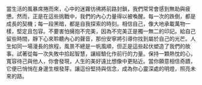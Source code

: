當生活的風暴席捲而來，心中的迷霧彷彿將前路封鎖，我們常常會感到無助與疲憊。然而，正是在這些挑戰中，我們的內心力量得以被喚醒。每一次的跌倒，都是成長的契機；每一段黑暗，都是自我探索的時刻。相信自己，像大地承載萬物一樣，堅定且包容。不要害怕擁抱不完美，因為不完美正是獨一無二的印記。給自己留些時間，靜下心來聆聽內心的聲音，那份安寧將引導你找到屬於自己的光芒。人生如同一場漫長的旅程，風景不總是一帆風順，但正是這些起伏塑造了我們的故事。試著從每一次失敗中拾起智慧，讓經驗化作前行的力量。保持一顆熱忱的心，寬容待己與他人，你會發現，人生的美好遠比想像中更貼近。當你願意相信奇蹟，它便已悄悄在身邊生根發芽。讓這份堅持與信念，成為你心靈深處的明燈，照亮未來的路。